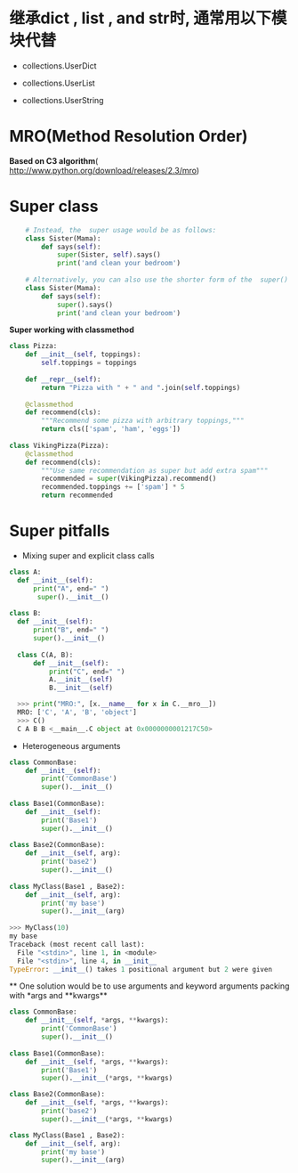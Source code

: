 # 继承dict ,  list , and  str时, 通常用以下模块代替

  * collections.UserDict
  
  * collections.UserList
  
  * collections.UserString
  
# MRO(Method Resolution Order)

**Based on C3 algorithm**( http://www.python.org/download/releases/2.3/mro)

# Super class

``` Python
    # Instead, the  super usage would be as follows:
    class Sister(Mama):
        def says(self):
            super(Sister, self).says()
            print('and clean your bedroom')
            
    # Alternatively, you can also use the shorter form of the  super() call:
    class Sister(Mama):
        def says(self):
            super().says()
            print('and clean your bedroom')
```

**Super working with  classmethod**


``` Python
class Pizza:
    def __init__(self, toppings):
        self.toppings = toppings
        
    def __repr__(self):
        return "Pizza with " + " and ".join(self.toppings)
        
    @classmethod
    def recommend(cls):
        """Recommend some pizza with arbitrary toppings,"""
        return cls(['spam', 'ham', 'eggs'])
       
class VikingPizza(Pizza):
    @classmethod
    def recommend(cls):
        """Use same recommendation as super but add extra spam"""
        recommended = super(VikingPizza).recommend()
        recommended.toppings += ['spam'] * 5
        return recommended
```

# Super pitfalls

  * Mixing super and explicit class calls
  ``` Python
  class A:
    def __init__(self):
        print("A", end=" ")
         super().__init__()
         
  class B:
    def __init__(self):
        print("B", end=" ")
        super().__init__()
        
    class C(A, B):
        def __init__(self):
            print("C", end=" ")
            A.__init__(self)
            B.__init__(self)

    >>> print("MRO:", [x.__name__ for x in C.__mro__])
    MRO: ['C', 'A', 'B', 'object']
    >>> C()
    C A B B <__main__.C object at 0x0000000001217C50>
  ```
  
  * Heterogeneous arguments
  
  ``` Python
  class CommonBase:
      def __init__(self):
          print('CommonBase')
          super().__init__()
          
  class Base1(CommonBase):
      def __init__(self):
          print('Base1')
          super().__init__()
          
  class Base2(CommonBase):
      def __init__(self, arg):
          print('base2')
          super().__init__()
          
  class MyClass(Base1 , Base2):
      def __init__(self, arg):
          print('my base')
          super().__init__(arg)
          
  >>> MyClass(10)
  my base
  Traceback (most recent call last):
    File "<stdin>", line 1, in <module>
    File "<stdin>", line 4, in __init__
  TypeError: __init__() takes 1 positional argument but 2 were given
  
  ```
  
  ** One solution would be to use arguments and keyword arguments packing with  \*args and  \*\*kwargs**
  ``` Python
  class CommonBase:
      def __init__(self, *args, **kwargs):
          print('CommonBase')
          super().__init__()
          
  class Base1(CommonBase):
      def __init__(self, *args, **kwargs):
          print('Base1')
          super().__init__(*args, **kwargs)

  class Base2(CommonBase):
      def __init__(self, *args, **kwargs):
          print('base2')
          super().__init__(*args, **kwargs)

  class MyClass(Base1 , Base2):
      def __init__(self, arg):
          print('my base')
          super().__init__(arg)
  ```
